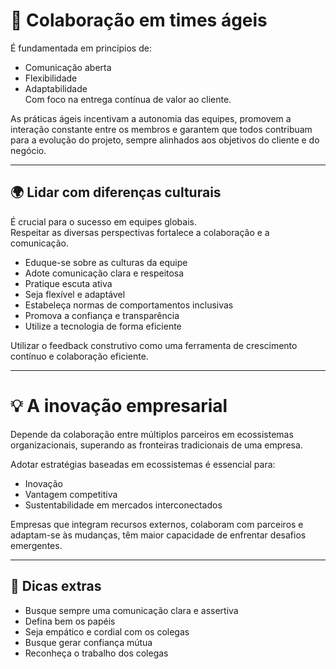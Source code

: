 # 🤝 Colaboração em times ágeis

É fundamentada em princípios de:  
- Comunicação aberta  
- Flexibilidade  
- Adaptabilidade  
Com foco na entrega contínua de valor ao cliente.

As práticas ágeis incentivam a autonomia das equipes, promovem a interação constante entre os membros e garantem que todos contribuam para a evolução do projeto, sempre alinhados aos objetivos do cliente e do negócio.

---

## 🌍 Lidar com diferenças culturais

É crucial para o sucesso em equipes globais.  
Respeitar as diversas perspectivas fortalece a colaboração e a comunicação.

- Eduque-se sobre as culturas da equipe  
- Adote comunicação clara e respeitosa  
- Pratique escuta ativa  
- Seja flexível e adaptável  
- Estabeleça normas de comportamentos inclusivas  
- Promova a confiança e transparência  
- Utilize a tecnologia de forma eficiente  

Utilizar o feedback construtivo como uma ferramenta de crescimento contínuo e colaboração eficiente.

---

# 💡 A inovação empresarial

Depende da colaboração entre múltiplos parceiros em ecossistemas organizacionais, superando as fronteiras tradicionais de uma empresa.

Adotar estratégias baseadas em ecossistemas é essencial para:  
- Inovação  
- Vantagem competitiva  
- Sustentabilidade em mercados interconectados  

Empresas que integram recursos externos, colaboram com parceiros e adaptam-se às mudanças, têm maior capacidade de enfrentar desafios emergentes.

---

## 📌 Dicas extras

- Busque sempre uma comunicação clara e assertiva  
- Defina bem os papéis  
- Seja empático e cordial com os colegas  
- Busque gerar confiança mútua  
- Reconheça o trabalho dos colegas
